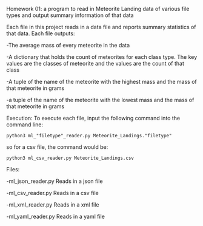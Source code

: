 Homework 01: a program to read in Meteorite Landing data of various file types and output summary information of that data

Each file in this project reads in a data file and reports summary statistics of that data. 
Each file outputs:

-The average mass of every meteorite in the data

-A dictionary that holds the count of meteorites for each class type. The key values are the classes of meteorite and the values are the count of that class

-A tuple of the name of the meteorite with the highest mass and the mass of that meteorite in grams

-a tuple of the name of the meteorite with the lowest mass and the mass of that meteorite in grams


Execution:
To execute each file, input the following command into the command line:

    python3 ml_"filetype"_reader.py Meteorite_Landings."filetype"
    
so for a csv file, the command would be:

    python3 ml_csv_reader.py Meteorite_Landings.csv

Files:

-ml_json_reader.py
    Reads in a json file
    
-ml_csv_reader.py
    Reads in a csv file
    
-ml_xml_reader.py
    Reads in a xml file
    
-ml_yaml_reader.py
    Reads in a yaml file
